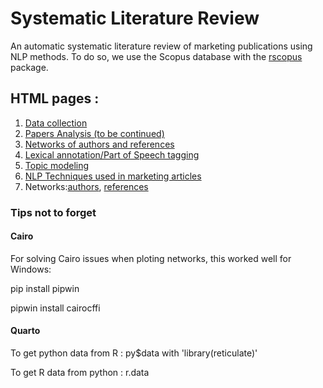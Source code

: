 # Systematic Literature Review

An automatic systematic literature review of marketing publications using NLP methods. To do so, we use the Scopus database with the [rscopus](https://johnmuschelli.com/rscopus/) package.

## HTML pages :

1. [Data collection](https://oliviercaron.github.io/systematic_lit_review/syslitrev_data_collection.html)
2. [Papers Analysis (to be continued)](https://oliviercaron.github.io/systematic_lit_review/papers.html)
3. [Networks of authors and references](https://oliviercaron.github.io/systematic_lit_review/references.html)
4. [Lexical annotation/Part of Speech tagging](https://oliviercaron.github.io/systematic_lit_review/annotations.html)
5. [Topic modeling](https://oliviercaron.github.io/systematic_lit_review/topic_modeling.html)
6. [NLP Techniques used in marketing articles](https://oliviercaron.github.io/systematic_lit_review/nlp_techniques.html)
7. Networks:[authors](https://oliviercaron.github.io/systematic_lit_review/networks_author.html), [references](https://oliviercaron.github.io/systematic_lit_review/networks_citations.html)


### Tips not to forget
#### Cairo
For solving Cairo issues when ploting networks, this worked well for Windows:

pip install pipwin

pipwin install cairocffi

#### Quarto
To get python data from R : py$data with 'library(reticulate)'

To get R data from python : r.data
